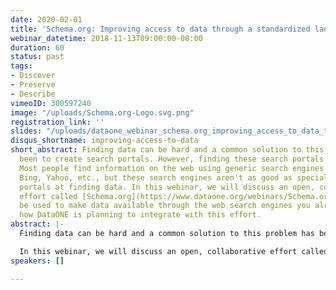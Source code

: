 ```yaml
---
date: 2020-02-01
title: 'Schema.org: Improving access to data through a standardized language'
webinar_datetime: 2018-11-13T09:00:00-08:00
duration: 60
status: past
tags:
- Discover
- Preserve
- Describe
vimeoID: 300597240
image: "/uploads/Schema.org-Logo.svg.png"
registration_link: ''
slides: "/uploads/dataone_webinar_schema.org_improving_access_to_data_through_a_standardized_language.pdf"
disqus_shortname: improving-access-to-data
short_abstract: Finding data can be hard and a common solution to this problem has
  been to create search portals. However, finding these search portals is often challenging.
  Most people find information on the web using generic search engines such as Google,
  Bing, Yahoo, etc., but these search engines aren't as good as specialized search
  portals at finding data. In this webinar, we will discuss an open, collaborative
  effort called [Schema.org](https://www.dataone.org/webinars/Schema.org) which can
  be used to make data available through the web search engines you already use and
  how DataONE is planning to integrate with this effort.
abstract: |-
  Finding data can be hard and a common solution to this problem has been to create search portals. However, finding these search portals is often challenging. DataONE partially addresses this problem by providing a unified search portal over its member repositories' holdings (many with their own search portals). But it remains a problem to find DataONE's search portal in the first place. Most people find information on the web using generic search engines such as Google, Bing, Yahoo, etc., but these search engines aren't as good as specialized search portals at finding data. What if this wasn't the case? What if web search engines understood our data and helped us find it?

  In this webinar, we will discuss an open, collaborative effort called [Schema.org](https://www.dataone.org/webinars/Schema.org) which can be used to make data available through the web search engines you already use and how DataONE is planning to integrate with this effort.
speakers: []

---
```

